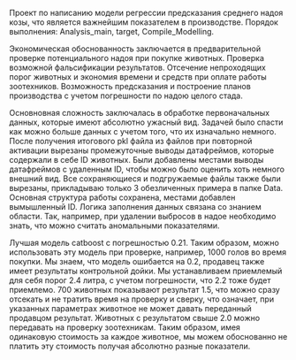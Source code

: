 Проект по написанию модели регрессии предсказания среднего надоя козы, что является важнейшим показателем в производстве. 
Порядок выполнения: Analysis_main, target, Compile_Modelling.

Экономическая обоснованность заключается в предварительной проверке потенциального надоя при покупке животных. Проверка возможной фальсификации результатов. 
Отсечение непроходящих порог животных и экономия времени и средств при оплате работы зоотехников. Возможность предсказания и построение планов производства с учетом погрешности по надою целого стада. 

Основновная сложность заключалась в обработке первоначальных данных, которые имеют абсолютно ужасный вид. Задачей было спасти как можно больше данных с учетом того, что их изначально немного. 
После получения итогового pkl файла из файлов при повторной активации вырезаны промежуточные выводы датафреймов, которые содержали в себе ID животных. 
Были добавлены местами выводы датафреймов с удаленным ID, чтобы можно было оценить хоть немного внешний вид. Все сохраняющиеся и подгружаемые файлы также были вырезаны, прикладываю только 3 обезличенных примера в папке Data. Основная структура работы сохранена, местами добавлен вымышленный ID. 
Логика заполнения данных связана со знанием области. Так, например, при удалении выбросов в надое необходимо знать, что можно считать аномальными показателями. 

Лучшая модель catboost с погрешностью 0.21. Таким образом, можно использовать эту модель при проверке, например, 1000 голов во время покупки. Мы знаем, что модель ошибается на 0.2, продавец также имеет результаты контрольной дойки. Мы устанавливаем приемлемый для себя порог 2.4 литра, с учетом погрешности, что 2.2 тоже будет приемлемо. 700 животных показывают результат 1.5, что можно сразу отсекать и не тратить время на проверку и сверку, что означает, при указанных параметрах животное не может давать переданный продавцом результат. Животных с результатом свыше 2.0 можно передавать на проверку зоотехникам. Таким образом, имея одинаковую стоимость за каждое животное, мы можем обоснованно не платить эту стоимость получая абсолютно разные показатели. 
